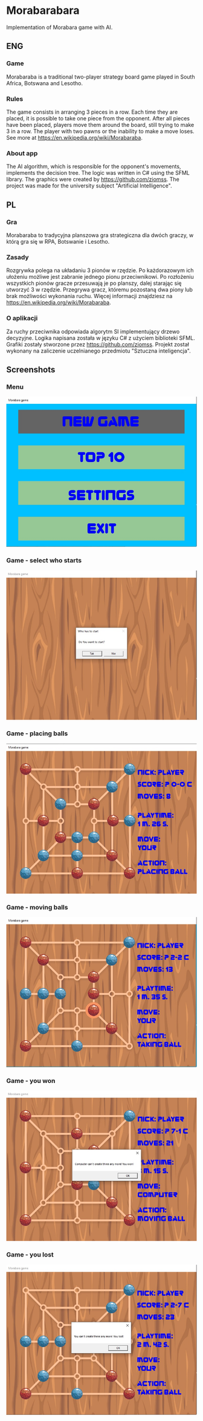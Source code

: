 # Morabarabara

Implementation of Morabara game with AI.

## ENG

### Game

Morabaraba is a traditional two-player strategy board game played in South Africa, Botswana and Lesotho.

### Rules

The game consists in arranging 3 pieces in a row. Each time they are placed, it is possible to take one piece from the opponent. After all pieces have been placed, players move them around the board, still trying to make 3 in a row. The player with two pawns or the inability to make a move loses.
See more at https://en.wikipedia.org/wiki/Morabaraba.

### About app

The AI algorithm, which is responsible for the opponent's movements, implements the decision tree. The logic was written in C# using the SFML library. The graphics were created by https://github.com/ziomss. The project was made for the university subject "Artificial Intelligence".

## PL

### Gra

Morabaraba to tradycyjna planszowa gra strategiczna dla dwóch graczy, w którą gra się w RPA, Botswanie i Lesotho.

### Zasady

Rozgrywka polega na układaniu 3 pionów w rzędzie. Po każdorazowym ich ułożeniu możliwe jest zabranie jednego pionu przeciwnikowi. Po rozłożeniu wszystkich pionów gracze przesuwają je po planszy, dalej starając się utworzyć 3 w rzędzie. Przegrywa gracz, któremu pozostaną dwa piony lub brak możliwości wykonania ruchu.
Więcej informacji znajdziesz na https://en.wikipedia.org/wiki/Morabaraba.

### O aplikacji

Za ruchy przeciwnika odpowiada algorytm SI implementujący drzewo decyzyjne. Logika napisana została w języku C# z użyciem biblioteki SFML. Grafiki zostały stworzone przez https://github.com/ziomss. Projekt został wykonany na zaliczenie uczelnianego przedmiotu "Sztuczna inteligencja".

## Screenshots

### Menu
![Menu](Screenshots/01.jpg)

### Game - select who starts
![Who starts](Screenshots/02.jpg)

### Game - placing balls
![Placing ball](Screenshots/03.jpg)

### Game - moving balls
![Moving ball](Screenshots/04.jpg)

### Game - you won
![Won](Screenshots/05.jpg)

### Game - you lost
![Lost](Screenshots/06.jpg)